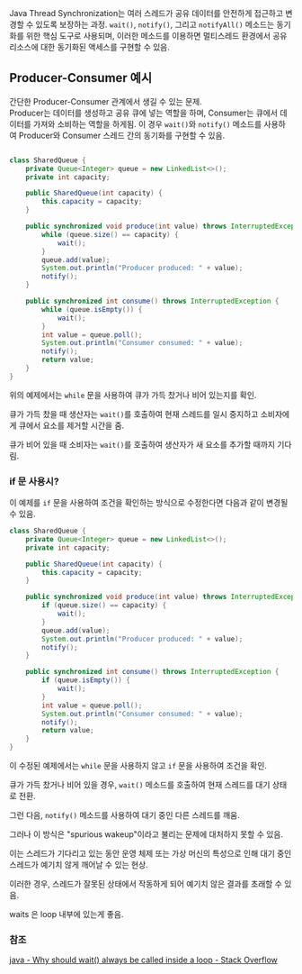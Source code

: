 
Java Thread Synchronization는 여러 스레드가 공유 데이터를 안전하게 접근하고 변경할 수 있도록 보장하는 과정.
`wait()`, `notify()`, 그리고 `notifyAll()` 메소드는 동기화를 위한 핵심 도구로 사용되며, 이러한 메소드를 이용하면 멀티스레드 환경에서 공유 리소스에 대한 동기화된 액세스를 구현할 수 있음.

## Producer-Consumer 예시

간단한 Producer-Consumer 관계에서 생길 수 있는 문제.  
Producer는 데이터를 생성하고 공유 큐에 넣는 역할을 하며, Consumer는 큐에서 데이터를 가져와 소비하는 역할을 하게됨.
이 경우 `wait()`와 `notify()` 메소드를 사용하여 Producer와 Consumer 스레드 간의 동기화를 구현할 수 있음.

```java

class SharedQueue {
    private Queue<Integer> queue = new LinkedList<>();
    private int capacity;

    public SharedQueue(int capacity) {
        this.capacity = capacity;
    }

    public synchronized void produce(int value) throws InterruptedException {
        while (queue.size() == capacity) {
            wait();
        }
        queue.add(value);
        System.out.println("Producer produced: " + value);
        notify();
    }

    public synchronized int consume() throws InterruptedException {
        while (queue.isEmpty()) {
            wait();
        }
        int value = queue.poll();
        System.out.println("Consumer consumed: " + value);
        notify();
        return value;
    }
}

```


위의 예제에서는 `while` 문을 사용하여 큐가 가득 찼거나 비어 있는지를 확인. 

큐가 가득 찼을 때 생산자는 `wait()`를 호출하여 현재 스레드를 일시 중지하고 소비자에게 큐에서 요소를 제거할 시간을 줌. 

큐가 비어 있을 때 소비자는 `wait()`를 호출하여 생산자가 새 요소를 추가할 때까지 기다림.


### if 문 사용시?

이 예제를 `if` 문을 사용하여 조건을 확인하는 방식으로 수정한다면 다음과 같이 변경될 수 있음.

```java
class SharedQueue {
    private Queue<Integer> queue = new LinkedList<>();
    private int capacity;

    public SharedQueue(int capacity) {
        this.capacity = capacity;
    }

    public synchronized void produce(int value) throws InterruptedException {
        if (queue.size() == capacity) {
            wait();
        }
        queue.add(value);
        System.out.println("Producer produced: " + value);
        notify();
    }

    public synchronized int consume() throws InterruptedException {
        if (queue.isEmpty()) {
            wait();
        }
        int value = queue.poll();
        System.out.println("Consumer consumed: " + value);
        notify();
        return value;
    }
}

```

이 수정된 예제에서는 `while` 문을 사용하지 않고 `if` 문을 사용하여 조건을 확인. 

큐가 가득 찼거나 비어 있을 경우, `wait()` 메소드를 호출하여 현재 스레드를 대기 상태로 전환. 

그런 다음, `notify()` 메소드를 사용하여 대기 중인 다른 스레드를 깨움.

그러나 이 방식은 "spurious wakeup"이라고 불리는 문제에 대처하지 못할 수 있음. 

이는 스레드가 기다리고 있는 동안 운영 체제 또는 가상 머신의 특성으로 인해 대기 중인 스레드가 예기치 않게 깨어날 수 있는 현상. 

이러한 경우, 스레드가 잘못된 상태에서 작동하게 되어 예기치 않은 결과를 초래할 수 있음.

waits 은 loop 내부에 있는게 좋음.

### 참조
[java - Why should wait() always be called inside a loop - Stack Overflow](https://stackoverflow.com/questions/1038007/why-should-wait-always-be-called-inside-a-loop)

